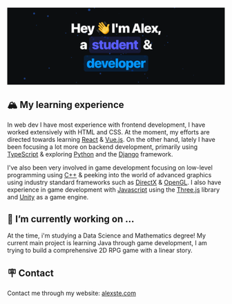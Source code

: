 ![Presentation Image](assets/presentation.png)

## 🏔️ My learning experience 
In web dev I have most experience with frontend development, I have worked extensively with HTML and CSS. At the moment, my efforts are directed towards learning [React](https://reactjs.org/) & [Vue.js](https://vuejs.org/). On the other hand, lately I have been focusing a lot more on backend development, primarily using [TypeScript](https://www.typescriptlang.org/) & exploring [Python](https://www.python.org/) and the [Django](https://www.djangoproject.com/) framework.

I've also been very involved in game development focusing on low-level programming using [C++](https://www.cplusplus.com/) & peeking into the world of advanced graphics using industry standard frameworks such as [DirectX](https://docs.microsoft.com/en-us/windows/win32/directx) & [OpenGL](https://www.opengl.org/). I also have experience in game development with [Javascript](https://www.javascript.com/) using the [Three.js](https://threejs.org/) library and [Unity](https://unity.com/es) as a game engine. 

## 🔭 I’m currently working on ...
At the time, i'm studying a Data Science and Mathematics degree! My current main project is learning Java through game development, I am trying to build a comprehensive 2D RPG game with a linear story.

## 🪧 Contact
Contact me through my website: [alexste.com](https://alexste.com)

